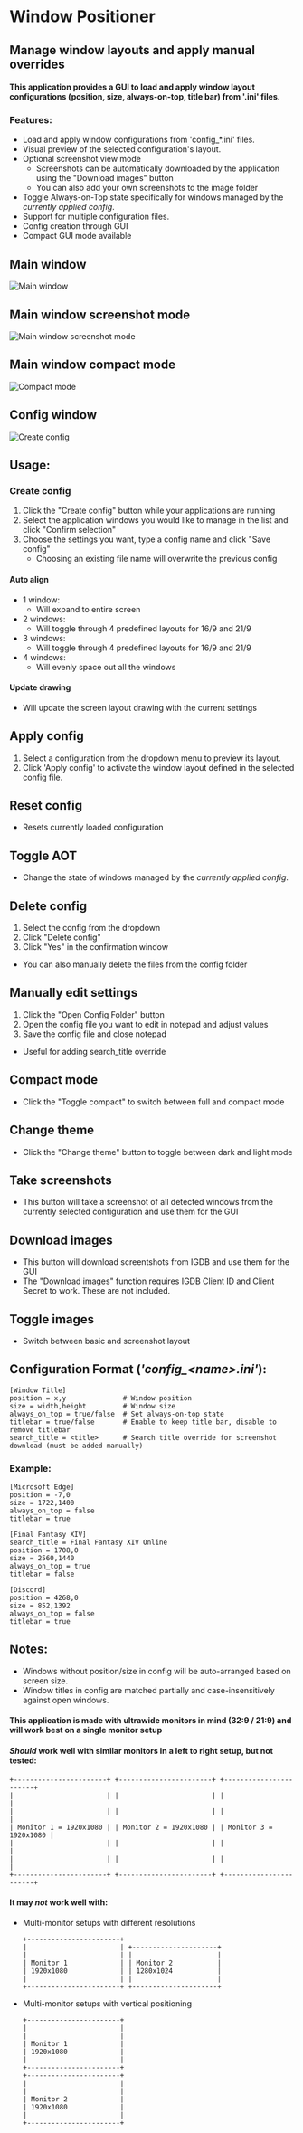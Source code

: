 # Window Positioner

## Manage window layouts and apply manual overrides

#### This application provides a GUI to load and apply window layout configurations (position, size, always-on-top, title bar) from '.ini' files.

### Features:
- Load and apply window configurations from 'config_*.ini' files.
- Visual preview of the selected configuration's layout.
- Optional screenshot view mode
   - Screenshots can be automatically downloaded by the application using the "Download images" button
   - You can also add your own screenshots to the image folder
- Toggle Always-on-Top state specifically for windows managed by the *currently applied config*.
- Support for multiple configuration files.
- Config creation through GUI
- Compact GUI mode available

## Main window
<img src="https://i.ibb.co/V09RHGqq/Skjermbilde-2025-06-22-214207.png" alt="Main window">

## Main window screenshot mode
<img src="https://i.ibb.co/BHWZYY8X/Skjermbilde-2025-06-22-214316.png" alt="Main window screenshot mode">

## Main window compact mode
<img src="https://i.ibb.co/vxBsQKTB/Skjermbilde-2025-06-22-214305.png" alt="Compact mode">

## Config window
<img src="https://i.ibb.co/w3QN8Yr/Skjermbilde-2025-06-22-214254.png" alt="Create config">


## Usage:
### Create config
1. Click the "Create config" button while your applications are running
2. Select the application windows you would like to manage in the list and click "Confirm selection"
3. Choose the settings you want, type a config name and click "Save config"
   - Choosing an existing file name will overwrite the previous config

#### Auto align
- 1 window:
   - Will expand to entire screen
- 2 windows:
   - Will toggle through 4 predefined layouts for 16/9 and 21/9
- 3 windows:
   - Will toggle through 4 predefined layouts for 16/9 and 21/9
- 4 windows:
   - Will evenly space out all the windows

#### Update drawing
- Will update the screen layout drawing with the current settings

## Apply config
1. Select a configuration from the dropdown menu to preview its layout.
2. Click 'Apply config' to activate the window layout defined in the selected config file.

## Reset config
- Resets currently loaded configuration
## Toggle AOT
- Change the state of windows managed by the *currently applied config*.

## Delete config
1. Select the config from the dropdown
2. Click "Delete config"
3. Click "Yes" in the confirmation window
- You can also manually delete the files from the config folder

## Manually edit settings
1. Click the "Open Config Folder" button
2. Open the config file you want to edit in notepad and adjust values
3. Save the config file and close notepad
- Useful for adding search_title override

## Compact mode
- Click the "Toggle compact" to switch between full and compact mode

## Change theme
- Click the "Change theme" button to toggle between dark and light mode

## Take screenshots
- This button will take a screenshot of all detected windows from the currently selected configuration and use them for the GUI

## Download images
- This button will download screentshots from IGDB and use them for the GUI
- The "Download images" function requires IGDB Client ID and Client Secret to work. These are not included.

## Toggle images
- Switch between basic and screenshot layout

## Configuration Format (***'config_\<name\>.ini'***):
```
[Window Title]
position = x,y              # Window position
size = width,height         # Window size
always_on_top = true/false  # Set always-on-top state
titlebar = true/false       # Enable to keep title bar, disable to remove titlebar
search_title = <title>      # Search title override for screenshot download (must be added manually)
```
### Example:
```
[Microsoft Edge]
position = -7,0
size = 1722,1400
always_on_top = false
titlebar = true

[Final Fantasy XIV]
search_title = Final Fantasy XIV Online
position = 1708,0
size = 2560,1440
always_on_top = true
titlebar = false

[Discord]
position = 4268,0
size = 852,1392
always_on_top = false
titlebar = true
```

## Notes:
- Windows without position/size in config will be auto-arranged based on screen size.
- Window titles in config are matched partially and case-insensitively against open windows.

#### This application is made with ultrawide monitors in mind (32:9 / 21:9) and will work best on a single monitor setup

#### *Should* work well with similar monitors in a left to right setup, but not tested:
   ```
   +-----------------------+ +-----------------------+ +-----------------------+
   |                       | |                       | |                       |
   |                       | |                       | |                       |
   | Monitor 1 = 1920x1080 | | Monitor 2 = 1920x1080 | | Monitor 3 = 1920x1080 |
   |                       | |                       | |                       |
   |                       | |                       | |                       |
   +-----------------------+ +-----------------------+ +-----------------------+
   ```
#### It may ***not*** work well with:
- Multi-monitor setups with different resolutions
   ```
   +-----------------------+ 
   |                       | +---------------------+
   |                       | |                     |
   | Monitor 1             | | Monitor 2           |
   | 1920x1080             | | 1280x1024           |
   |                       | |                     |
   +-----------------------+ +---------------------+
   ```

- Multi-monitor setups with vertical positioning
   ```
   +-----------------------+ 
   |                       |
   |                       |
   | Monitor 1             |
   | 1920x1080             |
   |                       |
   +-----------------------+
   +-----------------------+ 
   |                       |
   |                       |
   | Monitor 2             |
   | 1920x1080             |
   |                       |
   +-----------------------+
   ```
